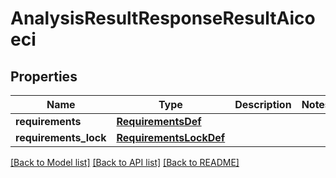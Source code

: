 # AnalysisResultResponseResultAicoeci

## Properties
Name | Type | Description | Notes
------------ | ------------- | ------------- | -------------
**requirements** | [**RequirementsDef**](RequirementsDef.md) |  |
**requirements_lock** | [**RequirementsLockDef**](RequirementsLockDef.md) |  |

[[Back to Model list]](../README.md#documentation-for-models) [[Back to API list]](../README.md#documentation-for-api-endpoints) [[Back to README]](../README.md)

